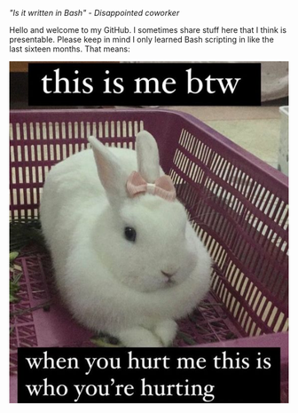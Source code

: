*"Is it written in Bash" - Disappointed coworker*

Hello and welcome to my GitHub. I sometimes share stuff here that I think is presentable. Please keep in mind I only learned Bash scripting in like the last sixteen months. That means:

![Bunny](bunn.png)
